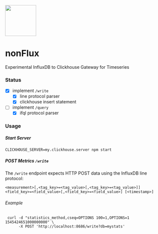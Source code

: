 <img src="https://user-images.githubusercontent.com/1423657/50374656-0a078400-05f2-11e9-8754-98b98e0244c4.png" width=100>

# nonFlux
Experimental InfluxDB to Clickhouse Gateway for Timeseries


### Status
- [x] implement `/write`
  - [x] line protocol parser
  - [x] clickhouse insert statement
- [ ] implement `/query`
   - [x] ifql protocol parser

### Usage
##### Start Server
```
CLICKHOUSE_SERVER=my.clickhouse.server npm start
```
##### POST Metrics `/write`
The `/write` endpoint expects HTTP POST data using the InfluxDB line protocol:
```
<measurement>[,<tag_key>=<tag_value>[,<tag_key>=<tag_value>]] <field_key>=<field_value>[,<field_key>=<field_value>] [<timestamp>]
```
###### Example
```
 curl -d "statistics_method,cseq=OPTIONS 100=1,OPTIONS=1 1545424651000000000" \
      -X POST 'http://localhost:8686/write?db=mystats'
```
